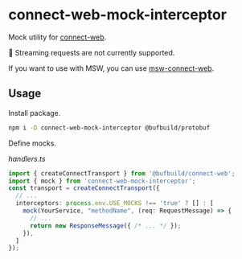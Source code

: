 # connect-web-mock-interceptor

Mock utility for [connect-web](https://github.com/bufbuild/connect-web).

🚧 Streaming requests are not currently supported.

If you want to use with MSW, you can use [msw-connect-web](https://npmjs.com/msw-connect-web).

## Usage

Install package.

```sh
npm i -D connect-web-mock-interceptor @bufbuild/protobuf
```

Define mocks.

_handlers.ts_

```typescript
import { createConnectTransport } from '@bufbuild/connect-web';
import { mock } from 'connect-web-mock-interceptor';
const transport = createConnectTransport({
  // ...
  interceptors: process.env.USE_MOCKS !== 'true' ? [] : [
    mock(YourService, "methodName", (req: RequestMessage) => {
      // ...
      return new ResponseMessage({ /* ... */ });
    }),
  ]
});
```
